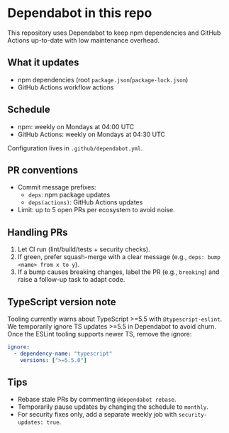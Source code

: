 # Dependabot in this repo

This repository uses Dependabot to keep npm dependencies and GitHub Actions up-to-date with low maintenance overhead.

## What it updates
- npm dependencies (root `package.json`/`package-lock.json`)
- GitHub Actions workflow actions

## Schedule
- npm: weekly on Mondays at 04:00 UTC
- GitHub Actions: weekly on Mondays at 04:30 UTC

Configuration lives in `.github/dependabot.yml`.

## PR conventions
- Commit message prefixes:
  - `deps`: npm package updates
  - `deps(actions)`: GitHub Actions updates
- Limit: up to 5 open PRs per ecosystem to avoid noise.

## Handling PRs
1. Let CI run (lint/build/tests + security checks).
2. If green, prefer squash-merge with a clear message (e.g., `deps: bump <name> from x to y`).
3. If a bump causes breaking changes, label the PR (e.g., `breaking`) and raise a follow-up task to adapt code.

## TypeScript version note
Tooling currently warns about TypeScript >=5.5 with `@typescript-eslint`. We temporarily ignore TS updates >=5.5 in Dependabot to avoid churn. Once the ESLint tooling supports newer TS, remove the ignore:

```yaml
ignore:
  - dependency-name: "typescript"
    versions: [">=5.5.0"]
```

## Tips
- Rebase stale PRs by commenting `@dependabot rebase`.
- Temporarily pause updates by changing the schedule to `monthly`.
- For security fixes only, add a separate weekly job with `security-updates: true`.
